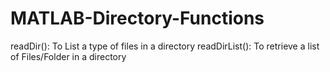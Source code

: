 # MATLAB-Directory-Functions
readDir(): To List a type of files in a directory 
readDirList(): To retrieve a list of Files/Folder in a directory
